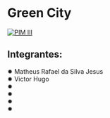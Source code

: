 # Green City

[![PIM III](https://img.shields.io/badge/PIM-III-brightgreen)](https://github.com/Projeto-PIM-III/City-Green)

## Integrantes:

✹ Matheus Rafael da Silva Jesus \
✹ Victor Hugo \
✹ \
✹ \
✹ \
✹ 


